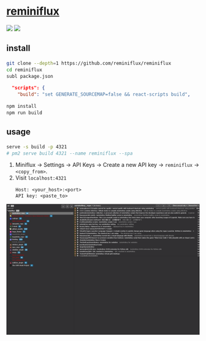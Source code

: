 # [reminiflux](https://github.com/reminiflux/reminiflux)

![](https://img.shields.io/github/license/reminiflux/reminiflux) ![](https://img.shields.io/github/last-commit/scillidan/reminiflux/main?label=last%20commit%20(fork))

## install

```sh
git clone --depth=1 https://github.com/reminiflux/reminiflux
cd reminiflux
subl package.json
```

```json
  "scripts": {
    "build": "set GENERATE_SOURCEMAP=false && react-scripts build",
```

```sh
npm install
npm run build
```

## usage

```sh
serve -s build -p 4321
# pm2 serve build 4321 --name reminiflux --spa
```

1. Miniflux → Settings → API Keys → Create a new API key → `reminiflux` → `<copy_from>`.
2. Visit `localhost:4321`
   ```
   Host: <your_host>:<port>
   API key: <paste_to>
   ```

![reminiflux](/_image/optWeb/reminiflux.png)
